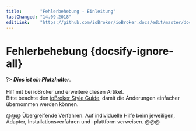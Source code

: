 ```yaml
---
title:       "Fehlerbehebung - Einleitung"
lastChanged: "14.09.2018"
editLink:    "https://github.com/ioBroker/ioBroker.docs/edit/master/docs/trouble/README.md"
---
```


# Fehlerbehebung {docsify-ignore-all}

?> ***Dies ist ein Platzhalter***. 
   <br><br>
   Hilf mit bei ioBroker und erweitere diesen Artikel.  
   Bitte beachte den [ioBroker Style Guide](appendix/style_guide), 
   damit die Änderungen einfacher übernommen werden können.

@@@ Übergreifende Verfahren. Auf individuelle Hilfe beim jeweiligen, Adapter,
Installationsverfahren und -plattform verweisen.  @@@
